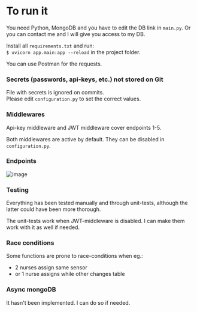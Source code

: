 # To run it
You need Python, MongoDB and you have to edit the DB link in `main.py`. 
Or you can contact me and I will give you access to my DB.

Install all `requirements.txt` and run:   
`$ uvicorn app.main:app --reload`
in the project folder.

You can use Postman for the requests.


### Secrets (passwords, api-keys, etc.) not stored on Git
File with secrets is ignored on commits.   
Please edit `configuration.py` to set the correct values.


### Middlewares
Api-key middleware and JWT middleware cover endpoints 1-5.

Both middlewares are active by default. 
They can be disabled in `configuration.py`. 

### Endpoints
![image](https://user-images.githubusercontent.com/10809024/132179743-24a93e4b-8f9b-4aa7-8aac-e08dcd808de9.png)


### Testing
Everything has been tested manually 
and through unit-tests, although the latter could 
have been more thorough. 

The unit-tests work when JWT-middleware is disabled.
I can make them work with it as well if needed.


### Race conditions

Some functions are prone to race-conditions when eg.: 
- 2 nurses assign same sensor
- or 1 nurse assigns while other changes table

### Async mongoDB
It hasn't been implemented. I can do so if needed.

